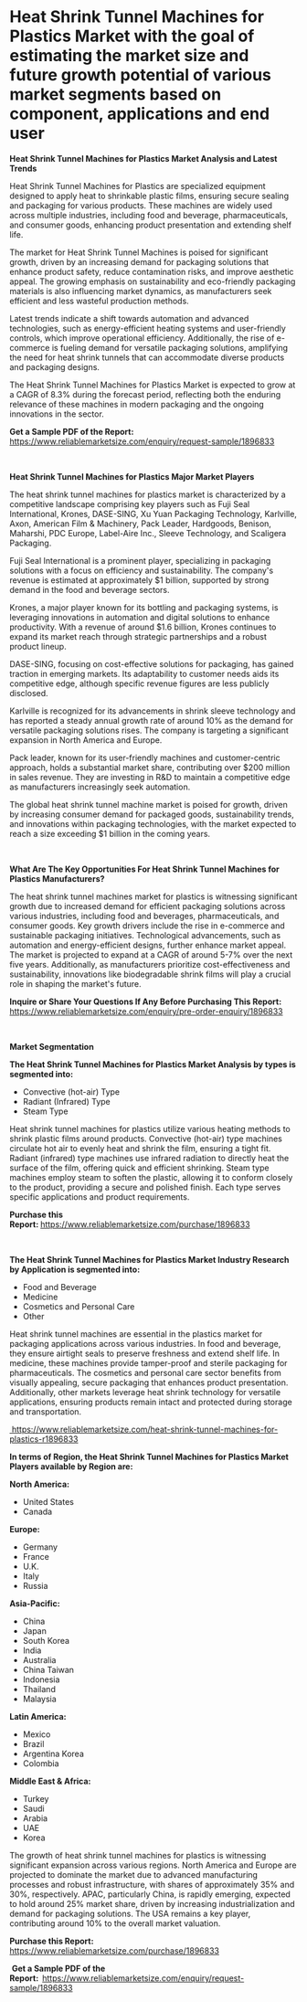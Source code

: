 <p><h1>Heat Shrink Tunnel Machines for Plastics Market with the goal of estimating the market size and future growth potential of various market segments based on component, applications and end user</h1></p><p><strong>Heat Shrink Tunnel Machines for Plastics Market Analysis and Latest Trends</strong></p>
<p><p>Heat Shrink Tunnel Machines for Plastics are specialized equipment designed to apply heat to shrinkable plastic films, ensuring secure sealing and packaging for various products. These machines are widely used across multiple industries, including food and beverage, pharmaceuticals, and consumer goods, enhancing product presentation and extending shelf life.</p><p>The market for Heat Shrink Tunnel Machines is poised for significant growth, driven by an increasing demand for packaging solutions that enhance product safety, reduce contamination risks, and improve aesthetic appeal. The growing emphasis on sustainability and eco-friendly packaging materials is also influencing market dynamics, as manufacturers seek efficient and less wasteful production methods.</p><p>Latest trends indicate a shift towards automation and advanced technologies, such as energy-efficient heating systems and user-friendly controls, which improve operational efficiency. Additionally, the rise of e-commerce is fueling demand for versatile packaging solutions, amplifying the need for heat shrink tunnels that can accommodate diverse products and packaging designs.</p><p>The Heat Shrink Tunnel Machines for Plastics Market is expected to grow at a CAGR of 8.3% during the forecast period, reflecting both the enduring relevance of these machines in modern packaging and the ongoing innovations in the sector.</p></p>
<p><strong>Get a Sample PDF of the Report:&nbsp;</strong> <a href="https://www.reliablemarketsize.com/enquiry/request-sample/1896833?utm_campaign=1898&utm_medium=2&utm_source=Github&utm_content=ia&utm_term=12042025&utm_id=heat-shrink-tunnel-machines-for-plastics">https://www.reliablemarketsize.com/enquiry/request-sample/1896833</a></p>
<p>&nbsp;</p>
<p><strong>Heat Shrink Tunnel Machines for Plastics Major Market Players</strong></p>
<p><p>The heat shrink tunnel machines for plastics market is characterized by a competitive landscape comprising key players such as Fuji Seal International, Krones, DASE-SING, Xu Yuan Packaging Technology, Karlville, Axon, American Film & Machinery, Pack Leader, Hardgoods, Benison, Maharshi, PDC Europe, Label-Aire Inc., Sleeve Technology, and Scaligera Packaging. </p><p>Fuji Seal International is a prominent player, specializing in packaging solutions with a focus on efficiency and sustainability. The company's revenue is estimated at approximately $1 billion, supported by strong demand in the food and beverage sectors. </p><p>Krones, a major player known for its bottling and packaging systems, is leveraging innovations in automation and digital solutions to enhance productivity. With a revenue of around $1.6 billion, Krones continues to expand its market reach through strategic partnerships and a robust product lineup.</p><p>DASE-SING, focusing on cost-effective solutions for packaging, has gained traction in emerging markets. Its adaptability to customer needs aids its competitive edge, although specific revenue figures are less publicly disclosed.</p><p>Karlville is recognized for its advancements in shrink sleeve technology and has reported a steady annual growth rate of around 10% as the demand for versatile packaging solutions rises. The company is targeting a significant expansion in North America and Europe.</p><p>Pack leader, known for its user-friendly machines and customer-centric approach, holds a substantial market share, contributing over $200 million in sales revenue. They are investing in R&D to maintain a competitive edge as manufacturers increasingly seek automation.</p><p>The global heat shrink tunnel machine market is poised for growth, driven by increasing consumer demand for packaged goods, sustainability trends, and innovations within packaging technologies, with the market expected to reach a size exceeding $1 billion in the coming years.</p></p>
<p>&nbsp;</p>
<p><strong>What Are The Key Opportunities For Heat Shrink Tunnel Machines for Plastics Manufacturers?</strong></p>
<p><p>The heat shrink tunnel machines market for plastics is witnessing significant growth due to increased demand for efficient packaging solutions across various industries, including food and beverages, pharmaceuticals, and consumer goods. Key growth drivers include the rise in e-commerce and sustainable packaging initiatives. Technological advancements, such as automation and energy-efficient designs, further enhance market appeal. The market is projected to expand at a CAGR of around 5-7% over the next five years. Additionally, as manufacturers prioritize cost-effectiveness and sustainability, innovations like biodegradable shrink films will play a crucial role in shaping the market's future.</p></p>
<p><strong>Inquire or Share Your Questions If Any Before Purchasing This Report:</strong> <a href="https://www.reliablemarketsize.com/enquiry/pre-order-enquiry/1896833?utm_campaign=1898&utm_medium=2&utm_source=Github&utm_content=ia&utm_term=12042025&utm_id=heat-shrink-tunnel-machines-for-plastics">https://www.reliablemarketsize.com/enquiry/pre-order-enquiry/1896833</a></p>
<p>&nbsp;</p>
<p><strong>Market Segmentation</strong></p>
<p><strong>The Heat Shrink Tunnel Machines for Plastics Market Analysis by types is segmented into:</strong></p>
<p><ul><li>Convective (hot-air) Type</li><li>Radiant (Infrared) Type</li><li>Steam Type</li></ul></p>
<p><p>Heat shrink tunnel machines for plastics utilize various heating methods to shrink plastic films around products. Convective (hot-air) type machines circulate hot air to evenly heat and shrink the film, ensuring a tight fit. Radiant (infrared) type machines use infrared radiation to directly heat the surface of the film, offering quick and efficient shrinking. Steam type machines employ steam to soften the plastic, allowing it to conform closely to the product, providing a secure and polished finish. Each type serves specific applications and product requirements.</p></p>
<p><strong>Purchase this Report:&nbsp;</strong><a href="https://www.reliablemarketsize.com/purchase/1896833?utm_campaign=1898&utm_medium=2&utm_source=Github&utm_content=ia&utm_term=12042025&utm_id=heat-shrink-tunnel-machines-for-plastics">https://www.reliablemarketsize.com/purchase/1896833</a></p>
<p>&nbsp;</p>
<p><strong>The Heat Shrink Tunnel Machines for Plastics Market Industry Research by Application is segmented into:</strong></p>
<p><ul><li>Food and Beverage</li><li>Medicine</li><li>Cosmetics and Personal Care</li><li>Other</li></ul></p>
<p><p>Heat shrink tunnel machines are essential in the plastics market for packaging applications across various industries. In food and beverage, they ensure airtight seals to preserve freshness and extend shelf life. In medicine, these machines provide tamper-proof and sterile packaging for pharmaceuticals. The cosmetics and personal care sector benefits from visually appealing, secure packaging that enhances product presentation. Additionally, other markets leverage heat shrink technology for versatile applications, ensuring products remain intact and protected during storage and transportation.</p></p>
<p><a href="https://www.reliablemarketsize.com/heat-shrink-tunnel-machines-for-plastics-r1896833?utm_campaign=1898&utm_medium=2&utm_source=Github&utm_content=ia&utm_term=12042025&utm_id=heat-shrink-tunnel-machines-for-plastics">&nbsp;https://www.reliablemarketsize.com/heat-shrink-tunnel-machines-for-plastics-r1896833</a></p>
<p><strong>In terms of Region, the Heat Shrink Tunnel Machines for Plastics Market Players available by Region are:</strong></p>
<p>
    <p> <strong> North America: </strong>
        <ul>
            <li>United States</li>
            <li>Canada</li>
        </ul>
        </p> 
    <p> <strong> Europe: </strong>
        <ul>
            <li>Germany</li>
            <li>France</li>
            <li>U.K.</li>
            <li>Italy</li>
            <li>Russia</li>
        </ul>
        </p> 
    <p> <strong> Asia-Pacific: </strong>
        <ul>
            <li>China</li>
            <li>Japan</li>
            <li>South Korea</li>
            <li>India</li>
            <li>Australia</li>
            <li>China Taiwan</li>
            <li>Indonesia</li>
            <li>Thailand</li>
            <li>Malaysia</li>
        </ul>
        </p> 
    <p> <strong> Latin America: </strong>
        <ul>
            <li>Mexico</li>
            <li>Brazil</li>
            <li>Argentina Korea</li>
            <li>Colombia</li>
        </ul>
        </p> 
    <p> <strong> Middle East & Africa: </strong>
        <ul>
            <li>Turkey</li>
            <li>Saudi</li>
            <li>Arabia</li>
            <li>UAE</li>
            <li>Korea</li>
        </ul>
    </p>
    </p>
<p><p>The growth of heat shrink tunnel machines for plastics is witnessing significant expansion across various regions. North America and Europe are projected to dominate the market due to advanced manufacturing processes and robust infrastructure, with shares of approximately 35% and 30%, respectively. APAC, particularly China, is rapidly emerging, expected to hold around 25% market share, driven by increasing industrialization and demand for packaging solutions. The USA remains a key player, contributing around 10% to the overall market valuation.</p></p>
<p><strong>Purchase this Report: </strong><a href="https://www.reliablemarketsize.com/purchase/1896833?utm_campaign=1898&utm_medium=2&utm_source=Github&utm_content=ia&utm_term=12042025&utm_id=heat-shrink-tunnel-machines-for-plastics">https://www.reliablemarketsize.com/purchase/1896833</a></p>
<p>&nbsp;<strong>Get a Sample PDF of the Report:&nbsp;&nbsp;</strong><a href="https://www.reliablemarketsize.com/enquiry/request-sample/1896833?utm_campaign=1898&utm_medium=2&utm_source=Github&utm_content=ia&utm_term=12042025&utm_id=heat-shrink-tunnel-machines-for-plastics">https://www.reliablemarketsize.com/enquiry/request-sample/1896833</a></p>
<p><strong></strong></p>
<p><p></p><p></p><p></p></p>